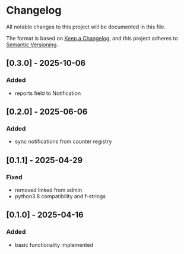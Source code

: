 # Changelog
All notable changes to this project will be documented in this file.

The format is based on [Keep a Changelog](https://keepachangelog.com/en/1.1.0/),
and this project adheres to [Semantic Versioning](https://semver.org/spec/v2.0.0.html).


## [0.3.0] - 2025-10-06

### Added
- reports field to Notification


## [0.2.0] - 2025-06-06

### Added
- sync notifications from counter registry


## [0.1.1] - 2025-04-29

### Fixed
- removed linked from admin
- python3.8 compatibility and f-strings


## [0.1.0] - 2025-04-16

### Added
- basic functionality implemented
